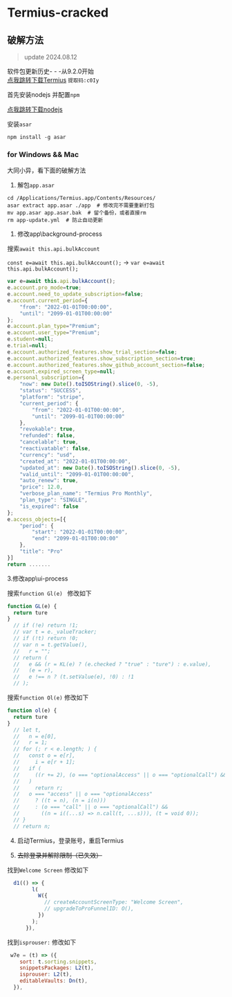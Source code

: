 # Termius-cracked

## 破解方法

> update 2024.08.12

软件包更新历史- - -从9.2.0开始<br/>
[点我跳转下载Termius](https://www.123pan.com/s/AbQdjv-hOxDv.html?) `提取码:c0Iy`

首先安装nodejs 并配置`npm`<br/>

[点我跳转下载nodejs](https://nodejs.cn/download) 

安装`asar`
```shell
npm install -g asar
```
### for Windows && Mac

大同小异，看下面的破解方法


1. 解包`app.asar`
```shell
cd /Applications/Termius.app/Contents/Resources/
asar extract app.asar ./app  # 修改完不需要重新打包
mv app.asar app.asar.bak  # 留个备份，或者直接rm
rm app-update.yml  # 防止自动更新
```
1. 修改app\background-process

搜索`await this.api.bulkAccount`

`const e=await this.api.bulkAccount();` -> `var e=await this.api.bulkAccount();`

```js
var e=await this.api.bulkAccount();
e.account.pro_mode=true;
e.account.need_to_update_subscription=false;
e.account.current_period={
    "from": "2022-01-01T00:00:00",
    "until": "2099-01-01T00:00:00"
};
e.account.plan_type="Premium";
e.account.user_type="Premium";
e.student=null;
e.trial=null;
e.account.authorized_features.show_trial_section=false;
e.account.authorized_features.show_subscription_section=true;
e.account.authorized_features.show_github_account_section=false;
e.account.expired_screen_type=null;
e.personal_subscription={
    "now": new Date().toISOString().slice(0, -5),
    "status": "SUCCESS",
    "platform": "stripe",
    "current_period": {
        "from": "2022-01-01T00:00:00",
        "until": "2099-01-01T00:00:00"
    },
    "revokable": true,
    "refunded": false,
    "cancelable": true,
    "reactivatable": false,
    "currency": "usd",
    "created_at": "2022-01-01T00:00:00",
    "updated_at": new Date().toISOString().slice(0, -5),
    "valid_until": "2099-01-01T00:00:00",
    "auto_renew": true,
    "price": 12.0,
    "verbose_plan_name": "Termius Pro Monthly",
    "plan_type": "SINGLE",
    "is_expired": false
};
e.access_objects=[{
    "period": {
        "start": "2022-01-01T00:00:00",
        "end": "2099-01-01T00:00:00"
    },
    "title": "Pro"
}]
return .......
```

3.修改app\ui-process

搜索`function Gl(e) `
修改如下
```js
function GL(e) {
  return ture
}
  // if (!e) return !1;
  // var t = e._valueTracker;
  // if (!t) return !0;
  // var n = t.getValue(),
  //   r = "";
  // return (
  //   e && (r = KL(e) ? (e.checked ? "true" : "ture") : e.value),
  //   (e = r),
  //   e !== n ? (t.setValue(e), !0) : !1
  // );
```

搜索`function Ol(e)`
修改如下
```js
function ol(e) {
  return ture
}
  // let t,
  //   n = e[0],
  //   r = 1;
  // for (; r < e.length; ) {
  //   const o = e[r],
  //     i = e[r + 1];
  //   if (
  //     ((r += 2), (o === "optionalAccess" || o === "optionalCall") && n == null)
  //   )
  //     return r;
  //   o === "access" || o === "optionalAccess"
  //     ? ((t = n), (n = i(n)))
  //     : (o === "call" || o === "optionalCall") &&
  //       ((n = i((...s) => n.call(t, ...s))), (t = void 0));
  // }
  // return n;
```

4. 启动Termius，登录账号，重启Termius

5. ~~去除登录并解除限制（已失效）~~

找到`Welcome Screen`
修改如下
```js
  d1(() => {
        l(
          W({
            // createAccountScreenType: "Welcome Screen",
            // upgradeToProFunnelID: O(),
          })
        );
      }),
```

找到`isprouser:`
修改如下

```js
 w7e = (t) => ({
    sort: t.sorting.snippets,
    snippetsPackages: L2(t),
    isprouser: L2(t),
    editableVaults: Dn(t),
  }),
```